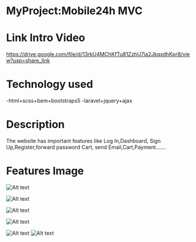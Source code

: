 # MyProject:Mobile24h MVC

# Link Intro Video

https://drive.google.com/file/d/13rkU4MChKfTu81ZzhU7ia2JkqxdhKpr8/view?usp=share_link

# Technology used

-html+scss+bem+bootstraps5
-laravel+jquery+ajax

# Description

The website has important features like Log In,Dashboard, Sign Up,Register,forward password Cart, send Email,Cart,Payment.......

# Features Image

![Alt text](https://data.terabox.com/thumbnail/341c3adf47535ba0c39892492cbaeea6?fid=4399886613007-250528-492352582091027&rt=pr&sign=FDTAER-DCb740ccc5511e5e8fedcff06b081203-PnTpfpPNxYMkL892IU6M3dCuaEU%3d&expires=8h&chkbd=0&chkv=0&dp-logid=8926094350651501855&dp-callid=0&time=1675688400&size=c1920_u1080&quality=90&vuk=4399886613007&ft=image&autopolicy=1)

![Alt text](https://data.terabox.com/thumbnail/e83e36f2bdfd4faac431e09cd3a8e474?fid=4399886613007-250528-865675329857582&rt=pr&sign=FDTAER-DCb740ccc5511e5e8fedcff06b081203-dQRzMGNcyayrSszZqxI68zk%2bQfg%3d&expires=8h&chkbd=0&chkv=0&dp-logid=8926094350651501855&dp-callid=0&time=1675688400&size=c1920_u1080&quality=90&vuk=4399886613007&ft=image&autopolicy=1)

![Alt text](https://data.terabox.com/thumbnail/3e74d44053087634ea189985b39c3776?fid=4399886613007-250528-464824499185981&time=1675742400&rt=sh&sign=FDTAER-DCb740ccc5511e5e8fedcff06b081203-3nbr0Hxei4IU2yW499dpAJaEV5c%3D&expires=8h&chkv=0&chkbd=0&chkpc=&dp-logid=8941010756431476371&dp-callid=0&size=c1600_u1600&quality=100&vuk=-&ft=video)

![Alt text](https://data.terabox.com/thumbnail/cd2fee8c1d7612ea01bacd2d1e6c650a?fid=4399886613007-250528-417484222130182&time=1675742400&rt=sh&sign=FDTAER-DCb740ccc5511e5e8fedcff06b081203-CTEvBY0rUbG8lhYLwAUazeiOvn4%3D&expires=8h&chkv=0&chkbd=0&chkpc=&dp-logid=8940994335440904647&dp-callid=0&size=c1600_u1600&quality=100&vuk=-&ft=video)

![Alt text](https://data.terabox.com/thumbnail/66ee9ec5e7461a9b01e61a9f6e6a5a5a?fid=4399886613007-250528-239748197220679&time=1675742400&rt=sh&sign=FDTAER-DCb740ccc5511e5e8fedcff06b081203-LcBFCxPJbjviz9OtGrBNnx3Yofo%3D&expires=8h&chkv=0&chkbd=0&chkpc=&dp-logid=8940983997118293861&dp-callid=0&size=c1600_u1600&quality=100&vuk=-&ft=video)
![Alt text](https://data.terabox.com/thumbnail/6fbe64d591d3937d0fb3546cd41630b6?fid=4399886613007-250528-289046950282254&time=1675742400&rt=sh&sign=FDTAER-DCb740ccc5511e5e8fedcff06b081203-DMY7KNIHiIlwHAyV7GGATpwGkwo%3D&expires=8h&chkv=0&chkbd=0&chkpc=&dp-logid=8940972804320342724&dp-callid=0&size=c1600_u1600&quality=100&vuk=-&ft=video)
